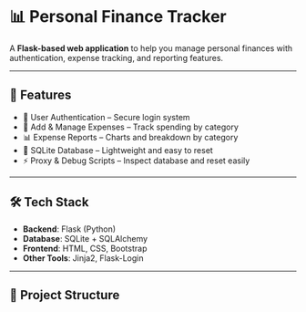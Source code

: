 # 📊 Personal Finance Tracker  

A **Flask-based web application** to help you manage personal finances with authentication, expense tracking, and reporting features.  

---

## 🚀 Features
- 🔑 User Authentication – Secure login system  
- 📝 Add & Manage Expenses – Track spending by category  
- 📊 Expense Reports – Charts and breakdown by category  
- 📂 SQLite Database – Lightweight and easy to reset  
- ⚡ Proxy & Debug Scripts – Inspect database and reset easily  

---

## 🛠️ Tech Stack
- **Backend**: Flask (Python)  
- **Database**: SQLite + SQLAlchemy  
- **Frontend**: HTML, CSS, Bootstrap  
- **Other Tools**: Jinja2, Flask-Login  

---

## 📂 Project Structure
